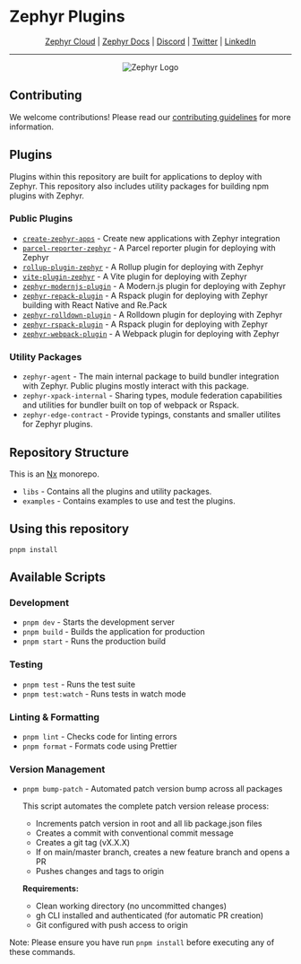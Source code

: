 # Zephyr Plugins

<div align="center">

[Zephyr Cloud](https://zephyr-cloud.io) | [Zephyr Docs](https://docs.zephyr-cloud.io) | [Discord](https://zephyr-cloud.io/discord) | [Twitter](https://x.com/ZephyrCloudIO) | [LinkedIn](https://www.linkedin.com/company/zephyr-cloud/)

<hr/>
  <img src="https://cdn.prod.website-files.com/669061ee3adb95b628c3acda/66981c766e352fe1f57191e2_Opengraph-zephyr.png" alt="Zephyr Logo" />
</div>

## Contributing

We welcome contributions! Please read our [contributing guidelines](CONTRIBUTING.md) for more information.

## Plugins

Plugins within this repository are built for applications to deploy with Zephyr. This repository also includes utility packages for building npm plugins with Zephyr.

### Public Plugins

- [`create-zephyr-apps`](libs/create-zephyr-apps/README.md) - Create new applications with Zephyr integration
- [`parcel-reporter-zephyr`](libs/parcel-reporter-zephyr/README.md) - A Parcel reporter plugin for deploying with Zephyr
- [`rollup-plugin-zephyr`](libs/rollup-plugin-zephyr/README.md) - A Rollup plugin for deploying with Zephyr
- [`vite-plugin-zephyr`](libs/vite-plugin-zephyr/README.md) - A Vite plugin for deploying with Zephyr
- [`zephyr-modernjs-plugin`](libs/zephyr-modernjs-plugin/README.md) - A Modern.js plugin for deploying with Zephyr
- [`zephyr-repack-plugin`](libs/zephyr-repack-plugin/README.md) - A Rspack plugin for deploying with Zephyr building with React Native and Re.Pack
- [`zephyr-rolldown-plugin`](libs/zephyr-rolldown-plugin/README.md) - A Rolldown plugin for deploying with Zephyr
- [`zephyr-rspack-plugin`](libs/zephyr-rspack-plugin/README.md) - A Rspack plugin for deploying with Zephyr
- [`zephyr-webpack-plugin`](libs/zephyr-webpack-plugin/README.md) - A Webpack plugin for deploying with Zephyr

### Utility Packages

- `zephyr-agent` - The main internal package to build bundler integration with Zephyr. Public plugins mostly interact with this package.
- `zephyr-xpack-internal` - Sharing types, module federation capabilities and utilities for bundler built on top of webpack or Rspack.
- `zephyr-edge-contract` - Provide typings, constants and smaller utilites for Zephyr plugins.

## Repository Structure

This is an [Nx](https://nx.dev) monorepo.

- `libs` - Contains all the plugins and utility packages.
- `examples` - Contains examples to use and test the plugins.

## Using this repository

```
pnpm install
```

## Available Scripts

### Development

- `pnpm dev` - Starts the development server
- `pnpm build` - Builds the application for production
- `pnpm start` - Runs the production build

### Testing

- `pnpm test` - Runs the test suite
- `pnpm test:watch` - Runs tests in watch mode

### Linting & Formatting

- `pnpm lint` - Checks code for linting errors
- `pnpm format` - Formats code using Prettier

### Version Management

- `pnpm bump-patch` - Automated patch version bump across all packages

  This script automates the complete patch version release process:

  - Increments patch version in root and all lib package.json files
  - Creates a commit with conventional commit message
  - Creates a git tag (vX.X.X)
  - If on main/master branch, creates a new feature branch and opens a PR
  - Pushes changes and tags to origin

  **Requirements:**

  - Clean working directory (no uncommitted changes)
  - gh CLI installed and authenticated (for automatic PR creation)
  - Git configured with push access to origin

Note: Please ensure you have run `pnpm install` before executing any of these commands.
